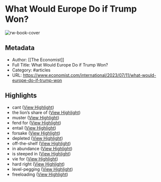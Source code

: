 # What Would Europe Do if Trump Won?

![rw-book-cover](https://www.economist.com/img/b/1280/720/90/media-assets/image/20230715_IRP501.jpg)

## Metadata
- Author: [[The Economist]]
- Full Title: What Would Europe Do if Trump Won?
- Category: #articles
- URL: https://www.economist.com/international/2023/07/11/what-would-europe-do-if-trump-won

## Highlights
- cant ([View Highlight](https://read.readwise.io/read/01h53qqtn2va9bgvhrt6kn9ava))
- the lion’s share of ([View Highlight](https://read.readwise.io/read/01h53qv5wvntw80anes1z01rb8))
- muster ([View Highlight](https://read.readwise.io/read/01h53qvkm3j3vtwnppd4mgevq9))
- fend for ([View Highlight](https://read.readwise.io/read/01h53r3cpwmks1xxqtr35pk26m))
- entail ([View Highlight](https://read.readwise.io/read/01h53r8dj983hxrhxanac09h9a))
- forsake ([View Highlight](https://read.readwise.io/read/01h53rajx7rcw8r9e6jahrs9zz))
- depleted ([View Highlight](https://read.readwise.io/read/01h53rb9yab8mkjshxk8ssdxrw))
- off-the-shelf ([View Highlight](https://read.readwise.io/read/01h53rd9x3ep3qfk3ya8f2hm94))
- in abundance ([View Highlight](https://read.readwise.io/read/01h53rhg8v6bkvbn2g5dwtd170))
- is steeped in ([View Highlight](https://read.readwise.io/read/01h53rjf2pvm45d1t0tgc2qr97))
- vie for ([View Highlight](https://read.readwise.io/read/01h53sfwf45vazrvbawtv9ewqk))
- hard right ([View Highlight](https://read.readwise.io/read/01h53s712qaj4cn1jsxfbtw4mg))
- level-pegging ([View Highlight](https://read.readwise.io/read/01h53s859kbf4xjv94xtpxt80w))
- freeloading ([View Highlight](https://read.readwise.io/read/01h53rtwgv4zxa2sb65tha1bx8))
